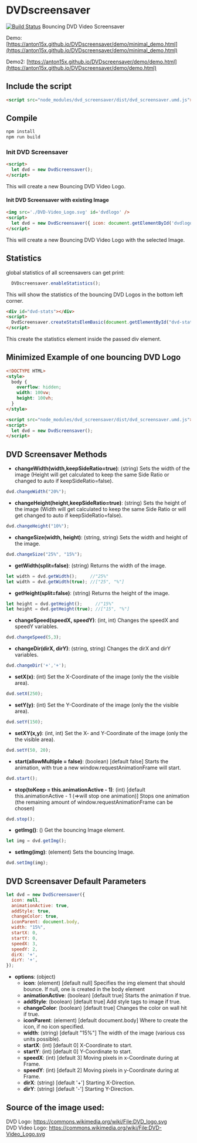 # DVDscreensaver
[![Build Status](https://github.com/anton15x/DVDscreensaver/actions/workflows/main.yml/badge.svg?branch=master)](https://github.com/anton15x/DVDscreensaver/actions/workflows/main.yml)
Bouncing DVD Video Screensaver

Demo: [https://anton15x.github.io/DVDscreensaver/demo/minimal_demo.html](https://anton15x.github.io/DVDscreensaver/demo/minimal_demo.html)

Demo2: [https://anton15x.github.io/DVDscreensaver/demo/demo.html](https://anton15x.github.io/DVDscreensaver/demo/demo.html)

## Include the script
```html
<script src="node_modules/dvd_screensaver/dist/dvd_screensaver.umd.js"></script>
```

## Compile
```bash
npm install
npm run build
```

### Init DVD Screensaver
```html
<script>
  let dvd = new DvdScreensaver();
</script>
```
This will create a new Bouncing DVD Video Logo.

#### Init DVD Screensaver with existing Image
```html
<img src='./DVD-Video_Logo.svg' id='dvdlogo' />
<script>
  let dvd = new DvdScreensaver({ icon: document.getElementById('dvdlogo') });
</script>
```
This will create a new Bouncing DVD Video Logo with the selected Image.

## Statistics
global statistics of all screensavers can get print:
```js
  DVDscreensaver.enableStatistics();
```
This will show the statistics of the bouncing DVD Logos in the bottom left corner.

```html
<div id="dvd-stats"></div>
<script>
  DvdScreensaver.createStatsElemBasic(document.getElementById("dvd-stats));
</script>
```
This create the statistics element inside the passed div element.

## Minimized Example of one bouncing DVD Logo
```html
<!DOCTYPE HTML>
<style>
  body {
    overflow: hidden;
    width: 100vw;
    height: 100vh;
  }
</style>

<script src="node_modules/dvd_screensaver/dist/dvd_screensaver.umd.js"></script>
<script>
  let dvd = new DvdScreensaver();
</script>
```


## DVD Screensaver Methods

* **changeWidth(width,keepSideRatio=true)**: (string) Sets the width of the image (Height will get calculated to keep the same Side Ratio or changed to auto if keepSideRatio=false).
```js
dvd.changeWidth("20%");
```
* **changeHeight(height,keepSideRatio=true)**: (string) Sets the height of the image (Width will get calculated to keep the same Side Ratio or will get changed to auto if keepSideRatio=false).
```js
dvd.changeHeight("10%");
```
* **changeSize(width, height)**: (string, string) Sets the width and height of the image.
```js
dvd.changeSize("25%", "15%");
```
* **getWidth(split=false)**: (string) Returns the width of the image.
```js
let width = dvd.getWidth();     //"25%"
let width = dvd.getWidth(true); //["25", "%"]
```
* **getHeight(split=false)**: (string) Returns the height of the image.
```js
let height = dvd.getHeight();     //"15%"
let height = dvd.getHeight(true); //["15", "%"]
```
* **changeSpeed(speedX, speedY)**: (int, int) Changes the speedX and speedY variables.
```js
dvd.changeSpeed(5,3);
```
* **changeDir(dirX, dirY)**: (string, string) Changes the dirX and dirY variables.
```js
dvd.changeDir('+','+');
```
* **setX(x)**: (int) Set the X-Coordinate of the image (only the the visible area).
```js
dvd.setX(250);
```
* **setY(y)**: (int) Set the Y-Coordinate of the image (only the the visible area).
```js
dvd.setY(150);
```
* **setXY(x,y)**: (int, int) Set the X- and Y-Coordinate of the image (only the the visible area).
```js
dvd.setY(50, 20);
```
* **start(allowMultiple = false)**: (boolean) [default false] Starts the animation, with true a new window.requestAnimationFrame will start.
```js
dvd.start();
```
* **stop(toKeep = this.animationActive - 1)**: (int) [default this.animationActive - 1 (=>will stop one animation)] Stops one animation (the remaining amount of window.requestAnimationFrame can be chosen)
```js
dvd.stop();
```
* **getImg()**: () Get the bouncing Image element.
```js
let img = dvd.getImg();
```
* **setImg(img)**: (element) Sets the bouncing Image.
```js
dvd.setImg(img);
```

## DVD Screensaver Default Parameters
```js
let dvd = new DvdScreensaver({
  icon: null,
  animationActive: true,
  addStyle: true,
  changeColor: true,
  iconParent: document.body,
  width: "15%",
  startX: 0,
  startY: 0,
  speedX: 3,
  speedY: 2,
  dirX: '+',
  dirY: '+',
});
```

 * **options**: (object)
   * **icon**: (element) [default null] Specifies the img element that should bounce. If null, one is created in the body element
   * **animationActive**: (boolean) [default true] Starts the animation if true.
   * **addStyle**: (boolean) [default true] Add style tags to image if true.
   * **changeColor**: (boolean) [default true] Changes the color on wall hit if true.
   * **iconParent**: (element) [default document.body] Where to create the icon, if no icon specified.
   * **width**: (string) [default "15%"] The width of the image (various css units possible).
   * **startX**: (int) [default 0] X-Coordinate to start.
   * **startY**: (int) [default 0] Y-Coordinate to start.
   * **speedX**: (int) [default 3] Moving pixels in x-Coordinate during at Frame.
   * **speedY**: (int) [default 2] Moving pixels in y-Coordinate during at Frame.
   * **dirX**: (string) [default '+'] Starting X-Direction.
   * **dirY**: (string) [default '-'] Starting Y-Direction.

## Source of the image used:
DVD Logo: https://commons.wikimedia.org/wiki/File:DVD_logo.svg<br/>
DVD Video Logo: https://commons.wikimedia.org/wiki/File:DVD-Video_Logo.svg
